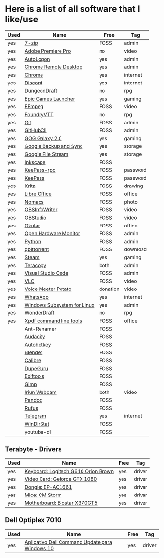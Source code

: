 # Here is a list of all software that I like/use

| Used | Name                                                                                                                                            | Free     | Tag      |
| ---- | ----------------------------------------------------------------------------------------------------------------------------------------------- | -------- | -------- |
| yes  | [7-zip](https://www.7-zip.org/download.html)                                                                                                    | FOSS     | admin    |
| yes  | [Adobe Premiere Pro](https://www.adobe.com/products/premiere.html)                                                                              | no       | video    |
| yes  | [AutoLogon](https://docs.microsoft.com/en-us/sysinternals/downloads/autologon)                                                                  | yes      | admin    |
| yes  | [Chrome Remote Desktop](https://remotedesktop.google.com/access)                                                                                | yes      | admin    |
| yes  | [Chrome](https://www.google.com/chrome)                                                                                                         | yes      | internet |
| yes  | [Discord](https://discord.com)                                                                                                                  | yes      | internet |
| yes  | [DungeonDraft](https://dungeondraft.net)                                                                                                        | no       | rpg      |
| yes  | [Epic Games Launcher](https://www.epicgames.com/unrealtournament/download)                                                                      | yes      | gaming   |
| yes  | [FFmpeg](https://ffmpeg.org)                                                                                                                    | FOSS     | video    |
| yes  | [FoundryVTT](https://foundryvtt.com)                                                                                                            | no       | rpg      |
| yes  | [Git](https://git-scm.com/downloads)                                                                                                            | FOSS     | admin    |
| yes  | [GitHubCli](https://cli.github.com)                                                                                                             | FOSS     | admin    |
| yes  | [GOG Galaxy 2.0](https://www.gog.com/galaxy)                                                                                                    | yes      | gaming   |
| yes  | [Google Backup and Sync](https://www.google.com/intl/en-GB_ALL/drive/download)                                                                  | yes      | storage  |
| yes  | [Google File Stream](https://support.google.com/a/answer/7491144?utm_medium=et&utm_source=aboutdrive&utm_content=getstarted&utm_campaign=en_gb) | yes      | storage  |
| yes  | [Inkscape](https://inkscape.org)                                                                                                                | FOSS     |          |
| yes  | [KeePass-rpc](https://github.com/kee-org/keepassrpc/releases)                                                                                   | FOSS     | password |
| yes  | [KeePass](https://keepass.info/download.html)                                                                                                   | FOSS     | password |
| yes  | [Krita](https://krita.org/en/download/krita-desktop)                                                                                            | FOSS     | drawing  |
| yes  | [Libre Office](https://www.libreoffice.org/download/download)                                                                                   | FOSS     | office   |
| yes  | [Nomacs](https://nomacs.org)                                                                                                                    | FOSS     | photo    |
| yes  | [OBSInfoWriter](https://github.com/partouf/OBSInfoWriter)                                                                                       | FOSS     | video    |
| yes  | [OBStudio](https://obsproject.com/download)                                                                                                     | FOSS     | video    |
| yes  | [Okular](https://kde.org/applications/office/org.kde.okular)                                                                                    | FOSS     | office   |
| yes  | [Open Hardware Monitor](https://openhardwaremonitor.org)                                                                                        | FOSS     | admin    |
| yes  | [Python](https://www.python.org/downloads/windows)                                                                                              | FOSS     | admin    |
| yes  | [qbittorrent](https://www.qbittorrent.org/download.php)                                                                                         | FOSS     | download |
| yes  | [Steam](https://store.steampowered.com/about)                                                                                                   | yes      | gaming   |
| yes  | [Teracopy](https://www.codesector.com/teracopy)                                                                                                 | both     | admin    |
| yes  | [Visual Studio Code](https://code.visualstudio.com/download)                                                                                    | FOSS     | admin    |
| yes  | [VLC](https://www.videolan.org/vlc/index.html)                                                                                                  | FOSS     | video    |
| yes  | [Voice Meeter Potato](https://www.vb-audio.com/Voicemeeter/potato.htm)                                                                          | donation | video    |
| yes  | [WhatsApp](https://www.whatsapp.com/download)                                                                                                   | yes      | internet |
| yes  | [Windows Subsystem for Linux](https://docs.microsoft.com/en-us/windows/wsl/install-win10)                                                       | yes      | admin    |
| yes  | [WonderDraft](https://www.wonderdraft.net)                                                                                                      | no       | rpg      |
| yes  | [Xpdf command line tools](https://www.xpdfreader.com/download.html)                                                                             | FOSS     | office   |
|      | [Ant-Renamer](https://antp.be/software/renamer)                                                                                                 | FOSS     |          |
|      | [Audacity](https://www.audacityteam.org)                                                                                                        | FOSS     |          |
|      | [Autohotkey](https://www.autohotkey.com)                                                                                                        | FOSS     |          |
|      | [Blender](https://www.blender.org/download)                                                                                                     | FOSS     |          |
|      | [Calibre](https://calibre-ebook.com/download_windows64)                                                                                         | FOSS     |          |
|      | [DupeGuru](https://dupeguru.voltaicideas.net)                                                                                                   | FOSS     |          |
|      | [Exiftools](https://exiftool.org/index.html)                                                                                                    | FOSS     |          |
|      | [Gimp](https://www.gimp.org/downloads)                                                                                                          | FOSS     |          |
|      | [Iriun Webcam](https://iriun.com)                                                                                                               | both     | video    |
|      | [Pandoc](https://pandoc.org/installing.html)                                                                                                    | FOSS     |          |
|      | [Rufus](https://rufus.ie)                                                                                                                       | FOSS     |          |
|      | [Telegram](https://desktop.telegram.org)                                                                                                        | yes      | internet |
|      | [WinDirStat](https://windirstat.net/download.html)                                                                                              | FOSS     |          |
|      | [youtube-dl](https://github.com/ytdl-org/youtube-dl)                                                                                            | FOSS     |          |

## Terabyte - Drivers

| Used | Name                                                                                                    | Free | Tag    |
| ---- | ------------------------------------------------------------------------------------------------------- | ---- | ------ |
| yes  | [Keyboard: Logitech G610 Orion Brown](https://www.logitechg.com/en-us/innovation/g-hub.html)            | yes  | driver |
| yes  | [Video Card: Geforce GTX 1080](https://www.nvidia.com/en-us/geforce/geforce-experience/download)        | yes  | driver |
| yes  | [Dongle: EP-AC1661](http://www.szedup.com/ep-ac1661)                                                    | yes  | driver |
| yes  | [Mice: CM Storm](https://www.coolermaster.com/catalog/peripheral/mice/spawn/#Downloads)                 | yes  | driver |
| yes  | [Motherboard: Biostar X370GT5](https://www.biostar.com.tw/app/en/mb/introduction.php?S_ID=873#download) | yes  | driver |

## Dell Optiplex 7010

| Used | Name                                                                                                                                    | Free | Tag    |
| ---- | --------------------------------------------------------------------------------------------------------------------------------------- | ---- | ------ |
| yes  | [Aplicativo Dell Command Update para Windows 10](https://www.dell.com/support/home/pt-br/product-support/product/optiplex-7010/drivers) | yes  | driver |
